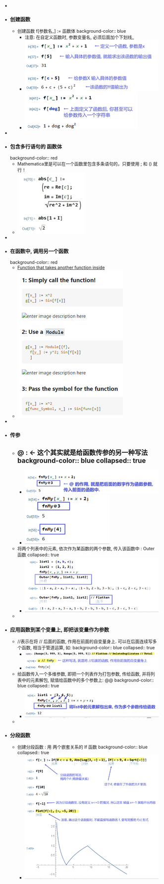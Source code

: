 -
- ### 创建函数
	- 创建函数  f[参数名_] := 函数体
	  background-color:: blue
		- 注意: 在自定义函数时, 参数变量名, 必须后面加个下划线_
		- ![image.png](../assets/image_1667958216731_0.png)
		- ![image.png](../assets/image_1667958445139_0.png)
-
- ### 包含多行语句的 函数体
  background-color:: red
	- Mathematica里是可以在一个函数里包含多条语句的，只要使用 ; 和 () 就行！
	- ![image.png](../assets/image_1669636317601_0.png)
-
- ### 在函数中, 调用另一个函数
  background-color:: red
	- [Function that takes another function inside](https://mathematica.stackexchange.com/questions/1386/function-that-takes-another-function-inside)
	- ![image.png](../assets/image_1669637252211_0.png)
-
- ### 传参
	- @ :  ←  这个其实就是给函数传参的另一种写法
	  background-color:: blue
	  collapsed:: true
		-
		- ![image.png](../assets/image_1667994342683_0.png)
		- ![image.png](../assets/image_1667994464626_0.png)
	- 将两个列表中的元素, 依次作为某函数的两个参数, 传入该函数中 : Outer 函数
	  collapsed:: true
		- ![image.png](../assets/image_1667993977084_0.png)
	-
- ### 应用函数到某个变量上, 即把该变量作为参数
	- //表示在将 // 后面的函数, 作用在前面的自变量身上. 可以在后面连续写多个函数, 相当于管道运算, 如:
	  background-color:: blue
	  collapsed:: true
		- ![image.png](../assets/image_1667971212814_0.png)
		- ![image.png](../assets/image_1667971349929_0.png)
	- 给函数传入一个多维参数, 即把一个列表作为打包参数, 传给函数, 并将列表中的元素解包, 赋值给函数中的多个参数上:  @@
	  background-color:: blue
	  collapsed:: true
		- ![image.png](../assets/image_1667995067061_0.png)
	-
- ### 分段函数
	- 创建分段函数 : 用 两个嵌套关系的 If 函数
	  background-color:: blue
	  collapsed:: true
		- ![image.png](../assets/image_1668129343359_0.png)